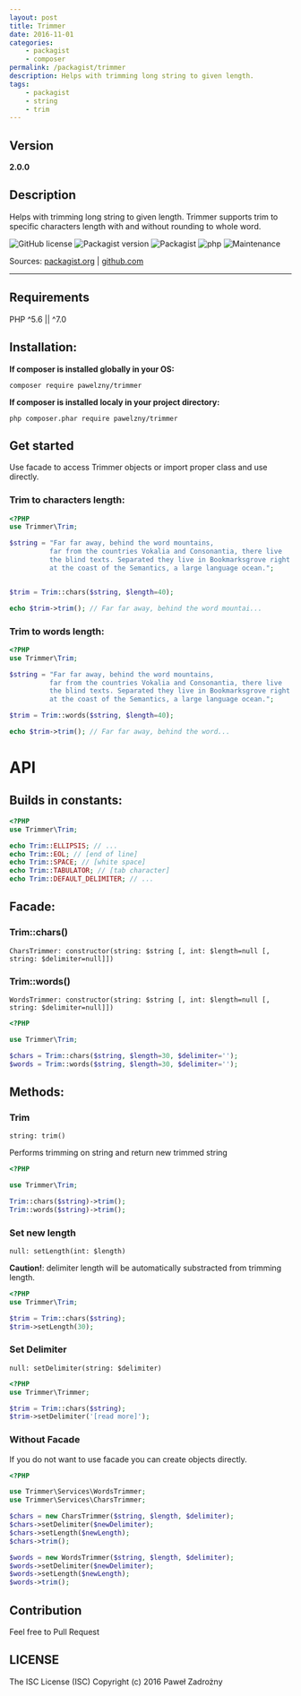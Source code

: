 ```yaml
---
layout: post
title: Trimmer
date: 2016-11-01
categories:
    - packagist
    - composer
permalink: /packagist/trimmer
description: Helps with trimming long string to given length.
tags:
    - packagist
    - string
    - trim
---
```


## Version

**2.0.0**

## Description

Helps with trimming long string to given length.
Trimmer supports trim to specific characters length with and without rounding to whole word.

<span class="no-block">![GitHub license](https://img.shields.io/badge/license-ISC-blue.svg)</span>
<span class="no-block">![Packagist version](https://img.shields.io/packagist/v/pawelzny/trimmer.svg)</span>
<span class="no-block">![Packagist](https://img.shields.io/packagist/dt/pawelzny/trimmer.svg)</span>
<span class="no-block">![php](https://img.shields.io/badge/PHP-%5E5.6%20%7C%7C%20%5E7.0-green.svg)</span>
<span class="no-block">![Maintenance](https://img.shields.io/maintenance/yes/2017.svg?maxAge=2592000)</span>

Sources:
<a href="https://packagist.org/packages/pawelzny/trimmer" class="sourceEvent">packagist.org</a> |
<a href="https://github.com/pawelzny/trimmer" class="sourceEvent">github.com</a>

---

## Requirements

PHP ^5.6 || ^7.0

## Installation:

**If composer is installed globally in your OS:**

```
composer require pawelzny/trimmer
```

**If composer is installed localy in your project directory:**

```
php composer.phar require pawelzny/trimmer
```

## Get started

Use facade to access Trimmer objects or import proper class and use directly.


### Trim to characters length:

```php
<?PHP
use Trimmer\Trim;

$string = "Far far away, behind the word mountains,
          far from the countries Vokalia and Consonantia, there live
          the blind texts. Separated they live in Bookmarksgrove right
          at the coast of the Semantics, a large language ocean.";


$trim = Trim::chars($string, $length=40);

echo $trim->trim(); // Far far away, behind the word mountai...
```


### Trim to words length:

```php
<?PHP
use Trimmer\Trim;

$string = "Far far away, behind the word mountains,
          far from the countries Vokalia and Consonantia, there live
          the blind texts. Separated they live in Bookmarksgrove right
          at the coast of the Semantics, a large language ocean.";

$trim = Trim::words($string, $length=40);

echo $trim->trim(); // Far far away, behind the word...
```

# API

## Builds in constants:

```php
<?PHP
use Trimmer\Trim;

echo Trim::ELLIPSIS; // ...
echo Trim::EOL; // [end of line]
echo Trim::SPACE; // [white space]
echo Trim::TABULATOR; // [tab character]
echo Trim::DEFAULT_DELIMITER; // ...
```

## Facade:

### Trim::chars()

`CharsTrimmer: constructor(string: $string [, int: $length=null [, string: $delimiter=null]])`

### Trim::words()

`WordsTrimmer: constructor(string: $string [, int: $length=null [, string: $delimiter=null]])`

```php
<?PHP

use Trimmer\Trim;

$chars = Trim::chars($string, $length=30, $delimiter='');
$words = Trim::words($string, $length=30, $delimiter='');
```

## Methods:

### Trim
`string: trim()`

Performs trimming on string and return new trimmed string

```php
<?PHP

use Trimmer\Trim;

Trim::chars($string)->trim();
Trim::words($string)->trim();
```

### Set new length
`null: setLength(int: $length)`

**Caution!**: delimiter length will be automatically substracted from trimming length.

```php
<?PHP
use Trimmer\Trim;

$trim = Trim::chars($string);
$trim->setLength(30);
```

### Set Delimiter
`null: setDelimiter(string: $delimiter)`

```php
<?PHP
use Trimmer\Trimmer;

$trim = Trim::chars($string);
$trim->setDelimiter('[read more]');
```

### Without Facade

If you do not want to use facade you can create objects directly.

```php
<?PHP

use Trimmer\Services\WordsTrimmer;
use Trimmer\Services\CharsTrimmer;

$chars = new CharsTrimmer($string, $length, $delimiter);
$chars->setDelimiter($newDelimiter);
$chars->setLength($newLength);
$chars->trim();

$words = new WordsTrimmer($string, $length, $delimiter);
$words->setDelimiter($newDelimiter);
$words->setLength($newLength);
$words->trim();
```

## Contribution

Feel free to Pull Request

## LICENSE
The ISC License (ISC)
Copyright (c) 2016 Paweł Zadrożny
